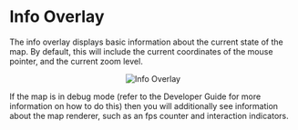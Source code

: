# Info Overlay

The info overlay displays basic information about the current state of
the map. By default, this will include the current coordinates of the
mouse pointer, and the current zoom level.

<div style="text-align: center">

<img src="../constellation/CoreMapView/src/au/gov/asd/tac/constellation/views/mapview/docs/resources/MapOverlayInfo.png" alt="Info
Overlay" />

</div>

If the map is in debug mode (refer to the Developer Guide for more
information on how to do this) then you will additionally see
information about the map renderer, such as an fps counter and
interaction indicators.
